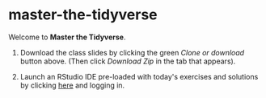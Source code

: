 # master-the-tidyverse

Welcome to **Master the Tidyverse**.

1. Download the class slides by clicking the green _Clone or download_ button above. (Then click _Download Zip_ in the tab that appears).

1. Launch an RStudio IDE pre-loaded with today's exercises and solutions by clicking [here](https://rstudio.cloud/project/11405) and logging in.

